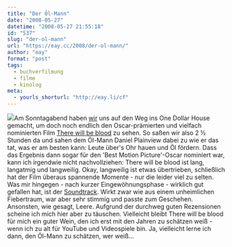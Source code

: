 ```yaml
---
title: "Der Öl-Mann"
date: "2008-05-27"
datetime: "2008-05-27 21:55:18"
id: "537"
slug: "der-ol-mann"
url: "https://eay.cc/2008/der-ol-mann/"
author: "eay"
format: "post"
tags:
  - buchverfilmung
  - filme
  - kinolog
meta:
  - yourls_shorturl: "http://eay.li/cf"
---
```


![](/uploads/2008/therewillbeblood.jpg)Am Sonntagabend haben [wir](http://twitter.com/Eay/statuses/819650437) uns auf den Weg ins One Dollar House gemacht, um doch noch endlich den Oscar-prämierten und vielfach nominierten Film [There will be blood](http://www.imdb.com/title/tt0469494/) zu sehen. So saßen wir also 2 ½ Stunden da und sahen dem Öl-Mann Daniel Plainview dabei zu wie er das tat, was er am besten kann: Leute über's Ohr hauen und Öl fördern. Dass das Ergebnis dann sogar für den 'Best Motion Picture'-Oscar nominiert war, kann ich irgendwie nicht nachvollziehen: There will be blood ist lang, langatmig und langweilig. Okay, langweilig ist etwas übertrieben, schließlich hat der Film überaus spannende Momente - nur die leider viel zu selten. Was mir hingegen - nach kurzer Eingewöhnungsphase - wirklich gut gefallen hat, ist der [Soundtrack](http://www.amazon.de/exec/obidos/ASIN/B000XA50MK/eayznet-21). Wirkt zwar wie aus einem unheimlichen Fiebertraum, war aber sehr stimmig und passte zum Geschehen. Ansonsten, wie gesagt, Leere. Aufgrund der durchweg guten Rezensionen scheine ich mich hier aber zu täuschen. Vielleicht bleibt There will be blood für mich ein guter Wein, den ich erst mit den Jahren zu schätzen weiß - wenn ich zu alt für YouTube und Videospiele bin. Ja, vielleicht lerne ich dann, den Öl-Mann zu schätzen, wer weiß...
